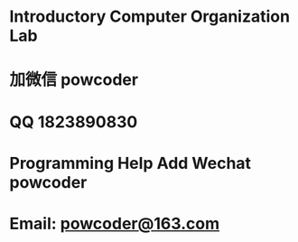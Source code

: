# Introductory Computer Organization Lab
# 加微信 powcoder

# QQ 1823890830

# Programming Help Add Wechat powcoder

# Email: powcoder@163.com

